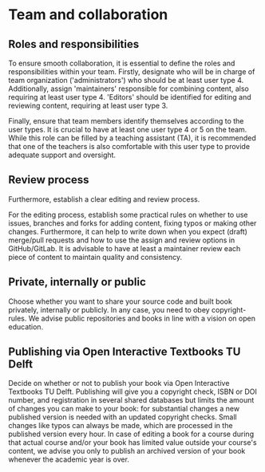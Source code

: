 # Team and collaboration

## Roles and responsibilities
To ensure smooth collaboration, it is essential to define the roles and responsibilities within your team. Firstly, designate who will be in charge of team organization ('administrators') who should be at least user type 4. Additionally, assign 'maintainers' responsible for combining content, also requiring at least user type 4. 'Editors' should be identified for editing and reviewing content, requiring at least user type 3.

Finally, ensure that team members identify themselves according to the user types. It is crucial to have at least one user type 4 or 5 on the team. While this role can be filled by a teaching assistant (TA), it is recommended that one of the teachers is also comfortable with this user type to provide adequate support and oversight.

## Review process
Furthermore, establish a clear editing and review process.

For the editing process, establish some practical rules on whether to use issues, branches and forks for adding content, fixing typos or making other changes. Furthermore, it can help to write down when you expect (draft) merge/pull requests and how to use the assign and review options in GitHub/GitLab. It is advisable to have at least a maintainer review each piece of content to maintain quality and consistency.

## Private, internally or public
Choose whether you want to share your source code and built book privately, internally or publicly. In any case, you need to obey copyright-rules. We advise public repositories and books in line with a vision on open education.

## Publishing via Open Interactive Textbooks TU Delft
Decide on whether or not to publish your book via Open Interactive Textbooks TU Delft. Publishing will give you a copyright check, ISBN or DOI number, and registration in several shared databases but limits the amount of changes you can make to your book: for substantial changes a new published version is needed with an updated copyright checks. Small changes like typos can always be made, which are processed in the published version every hour.
In case of editing a book for a course during that actual course and/or your book has limited value outside your course's content, we advise you only to publish an archived version of your book whenever the academic year is over.